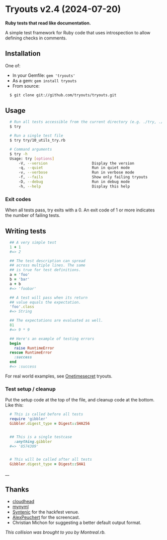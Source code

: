 # Tryouts v2.4 (2024-07-20)

**Ruby tests that read like documentation.**

A simple test framework for Ruby code that uses introspection to allow defining checks in comments.

## Installation

One of:
* In your Gemfile: `gem 'tryouts'`
* As a gem: `gem install tryouts`
* From source:

```bash
  $ git clone git://github.com/tryouts/tryouts.git
```

## Usage

```bash
  # Run all tests accessible from the current directory (e.g. ./try, ./tryouts))
  $ try

  # Run a single test file
  $ try try/10_utils_try.rb

  # Command arguments
  $ try -h
  Usage: try [options]
      -V, --version                    Display the version
      -q, --quiet                      Run in quiet mode
      -v, --verbose                    Run in verbose mode
      -f, --fails                      Show only failing tryouts
      -D, --debug                      Run in debug mode
      -h, --help                       Display this help
```

### Exit codes

When all tests pass, try exits with a 0. An exit code of 1 or more indicates the number of failing tests.


## Writing tests

```ruby
  ## A very simple test
  1 + 1
  #=> 2

  ## The test description can spread
  ## across multiple lines. The same
  ## is true for test definitions.
  a = 'foo'
  b = 'bar'
  a + b
  #=> 'foobar'

  ## A test will pass when its return
  ## value equals the expectation.
  'foo'.class
  #=> String

  ## The expectations are evaluated as well.
  81
  #=> 9 * 9

  ## Here's an example of testing errors
  begin
    raise RuntimeError
  rescue RuntimeError
    :success
  end
  #=> :success
```

For real world examples, see [Onetimesecret](https://github.com/onetimesecret/onetimesecret/) tryouts.


### Test setup / cleanup

Put the setup code at the top of the file, and cleanup code at the bottom. Like this:

```ruby
  # This is called before all tests
  require 'gibbler'
  Gibbler.digest_type = Digest::SHA256


  ## This is a single testcase
    :anything.gibbler
  #=> '8574309'


  # This will be called after all tests
  Gibbler.digest_type = Digest::SHA1
```

__


## Thanks

* [cloudhead](https://github.com/cloudhead)
* [mynyml](https://github.com/mynyml)
* [Syntenic](https://syntenic.com/) for the hackfest venue.
* [AlexPeuchert](https://www.rubypulse.com/) for the screencast.
* Christian Michon for suggesting a better default output format.

*This collision was brought to you by Montreal.rb.*
